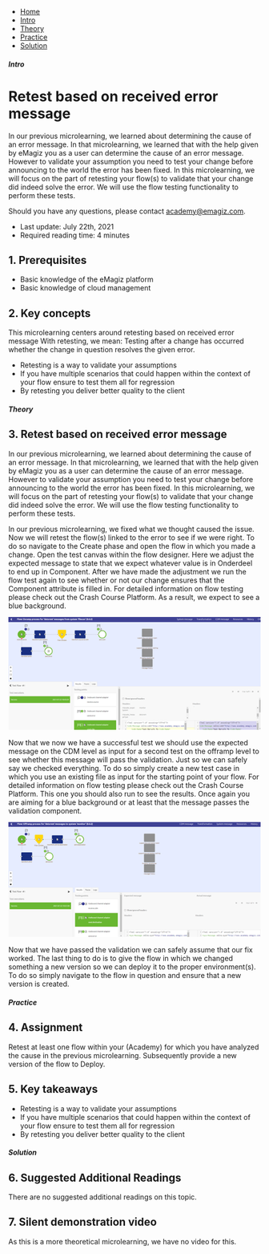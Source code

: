 <div class="ez-academy">
    <div class="ez-academy__body">
        <main class="micro-learning">
        <ul class="doc-nav">
            <li class="doc-nav__item"><a href="../../docs/microlearning/advanced-active-monitoring-index" class="doc-nav__link">Home</a></li>
            <li class="doc-nav__item"><a href="#intro" class="doc-nav__link">Intro</a></li>
            <li class="doc-nav__item"><a href="#theory" class="doc-nav__link">Theory</a></li>
            <li class="doc-nav__item"><a href="#practice" class="doc-nav__link">Practice</a></li>
            <li class="doc-nav__item"><a href="#solution" class="doc-nav__link">Solution</a></li>
        </ul>

<div class="doc">

##### Intro

# Retest based on received error message

In our previous microlearning, we learned about determining the cause of an error message. In that microlearning, we learned that with the help given by eMagiz you as a user can determine the cause of an error message. However to validate your assumption you need to test your change before announcing to the world the error has been fixed. In this microlearning, we will focus on the part of retesting your flow(s) to validate that your change did indeed solve the error. We will use the flow testing functionality to perform these tests.

Should you have any questions, please contact academy@emagiz.com.

- Last update: July 22th, 2021
- Required reading time: 4 minutes

## 1. Prerequisites
- Basic knowledge of the eMagiz platform
- Basic knowledge of cloud management

## 2. Key concepts
This microlearning centers around retesting based on received error message
With retesting, we mean: Testing after a change has occurred whether the change in question resolves the given error.

- Retesting is a way to validate your assumptions
- If you have multiple scenarios that could happen within the context of your flow ensure to test them all for regression
- By retesting you deliver better quality to the client


##### Theory

## 3. Retest based on received error message

In our previous microlearning, we learned about determining the cause of an error message. In that microlearning, we learned that with the help given by eMagiz you as a user can determine the cause of an error message. However to validate your assumption you need to test your change before announcing to the world the error has been fixed. In this microlearning, we will focus on the part of retesting your flow(s) to validate that your change did indeed solve the error. We will use the flow testing functionality to perform these tests.

In our previous microlearning, we fixed what we thought caused the issue. Now we will retest the flow(s) linked to the error to see if we were right. To do so navigate to the Create phase and open the flow in which you made a change. Open the test canvas within the flow designer. Here we adjust the expected message to state that we expect whatever value is in Onderdeel to end up in Component. After we have made the adjustment we run the flow test again to see whether or not our change ensures that the Component attribute is filled in. For detailed information on flow testing please check out the Crash Course Platform. As a result, we expect to see a blue background.

<p align="center"><img src="../../img/microlearning/intermediate-active-monitoring-retest-based-on-received-error-message--result-retest.png"></p>

Now that we now we have a successful test we should use the expected message on the CDM level as input for a second test on the offramp level to see whether this message will pass the validation. Just so we can safely say we checked everything. To do so simply create a new test case in which you use an existing file as input for the starting point of your flow. For detailed information on flow testing please check out the Crash Course Platform. This one you should also run to see the results. Once again you are aiming for a blue background or at least that the message passes the validation component.

<p align="center"><img src="../../img/microlearning/intermediate-active-monitoring-retest-based-on-received-error-message--result-retest-offramp-test.png"></p>

Now that we have passed the validation we can safely assume that our fix worked. The last thing to do is to give the flow in which we changed something a new version so we can deploy it to the proper environment(s). To do so simply navigate to the flow in question and ensure that a new version is created.

##### Practice

## 4. Assignment

Retest at least one flow within your (Academy) for which you have analyzed the cause in the previous microlearning. Subsequently provide a new version of the flow to Deploy.

## 5. Key takeaways

- Retesting is a way to validate your assumptions
- If you have multiple scenarios that could happen within the context of your flow ensure to test them all for regression
- By retesting you deliver better quality to the client

##### Solution

## 6. Suggested Additional Readings

There are no suggested additional readings on this topic.

## 7. Silent demonstration video

As this is a more theoretical microlearning, we have no video for this.

</div>
</main>
</div>
</div>
